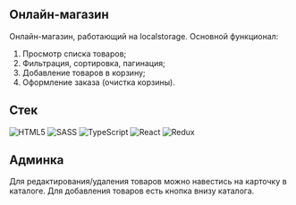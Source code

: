 ## Онлайн-магазин

Онлайн-магазин, работающий на localstorage. Основной функционал:

1) Просмотр списка товаров;
2) Фильтрация, сортировка, пагинация;
3) Добавление товаров в корзину;
4) Оформление заказа (очистка корзины).

## Стек

![HTML5](https://img.shields.io/badge/html5-%23E34F26.svg?style=for-the-badge&logo=html5&logoColor=white)
![SASS](https://img.shields.io/badge/SASS-hotpink.svg?style=for-the-badge&logo=SASS&logoColor=white)
![TypeScript](https://img.shields.io/badge/typescript-%23007ACC.svg?style=for-the-badge&logo=typescript&logoColor=white)
![React](https://img.shields.io/badge/react-%2320232a.svg?style=for-the-badge&logo=react&logoColor=%2361DAFB)
![Redux](https://img.shields.io/badge/Redux-593D88?style=for-the-badge&logo=redux&logoColor=white)

## Админка

Для редактирования/удаления товаров можно навестись на карточку в каталоге. Для добавления товаров есть кнопка внизу каталога.
